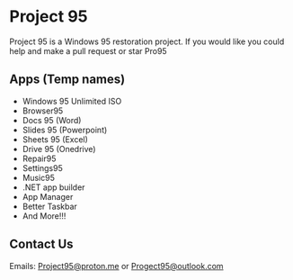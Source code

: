 # Project 95
Project 95 is a Windows 95 restoration project. If you would like you could help and make a pull request or star Pro95
## Apps (Temp names)
* Windows 95 Unlimited ISO
* Browser95
* Docs 95 (Word)
* Slides 95 (Powerpoint)
* Sheets 95 (Excel)
* Drive 95 (Onedrive)
* Repair95
* Settings95
* Music95
* .NET app builder
* App Manager
* Better Taskbar
* And More!!!
## Contact Us
Emails: Project95@proton.me or Progect95@outlook.com
